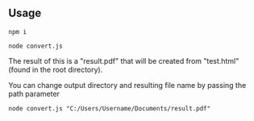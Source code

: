 ## Usage

``` npm i ```

``` node convert.js ```

The result of this is a "result.pdf" that will be created from "test.html" (found in the root directory).

You can change output directory and resulting file name by passing the path parameter

``` node convert.js "C:/Users/Username/Documents/result.pdf" ```